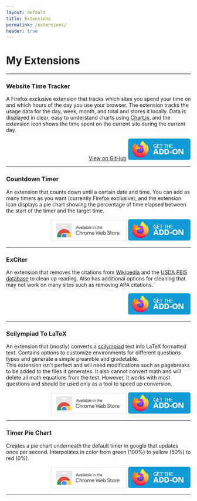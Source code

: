 ```yaml
---
layout: default
title: Extensions
permalink: /extensions/
header: true
---
```


# My Extensions

---

### Website Time Tracker  

A Firefox exclusive extension that tracks which sites you spend your time on and which hours of the day you use your browser. The extension tracks the usage data for the day, week, month, and total and stores it locally. Data is displayed in clear, easy to understand charts using [Chart.js](https://www.chartjs.org/ "Chart.js"), and the extension icon shows the time spent on the current site during the current day.  

<div style="text-align: right">  
<a href="https://github.com/lastlegume/WebsiteTimeTracker" class="btn btn-github"><span class="icon"></span>View on GitHub</a> <a href = "https://addons.mozilla.org/en-US/firefox/addon/website-time-tracker/"><img src = "/assets/images/get-the-addon.webp" title = "Get the extension"></a>
</div>

---

### Countdown Timer

An extension that counts down until a certain date and time. You can add as many timers as you want (currently Firefox exclusive), and the extension icon displays a pie chart showing the percentage of time elapsed between the start of the timer and the target time. 

<div style="text-align: right">  
<a class = "extension-link" title = "Get the extension" href = "https://chrome.google.com/webstore/detail/countdown-timer/ihigneebhahgionaapclffdgiemkacib"><img src = "/assets/images/available-in-chrome.png"></a>     <a class = "extension-link" title = "Get the extension" href = "https://addons.mozilla.org/en-US/firefox/addon/countdown-timer/"><img src = "/assets/images/get-the-addon.webp"></a>

</div>

---

### ExCiter

An extension that removes the citations from [Wikipedia](https://www.wikipedia.org/) and the [USDA FEIS database](https://www.feis-crs.org/feis/) to clean up reading. Also has additional options for cleaning that may not work on many sites such as removing APA citations.

<div style="text-align: right"> <a class = "extension-link" title = "Get the extension" href = "https://addons.mozilla.org/en-US/firefox/addon/exciter/"><img src = "/assets/images/get-the-addon.webp"></a> </div>

---

### Scilympiad To LaTeX

An extension that (mostly) converts a [scilympiad](https://scilympiad.com/) test into LaTeX formatted text. Contains options to customize environments for different questions types and generate a simple preamble and gradetable.  
This extension isn't perfect and will need modifications such as pagebreaks to be added to the files it generates. It also cannot convert math and will delete all math equations from the test. However, it works with most questions and should be used only as a tool to speed up conversion.

<div style="text-align: right"> <a class = "extension-link" title = "Get the extension" href = "https://chrome.google.com/webstore/detail/scilympiadtolatex/ompkjeefecnmejcmanlofimmclifefde"><img src = "/assets/images/available-in-chrome.png"></a>     <a class = "extension-link" title = "Get the extension" href = "https://addons.mozilla.org/en-US/firefox/addon/scilympiadtolatex/"><img src = "/assets/images/get-the-addon.webp"></a> </div>

---

### Timer Pie Chart

Creates a pie chart underneath the default timer in google that updates once per second. Interpolates in color from green (100%) to yellow (50%) to red (0%). 

<div style="text-align: right"> <a class = "extension-link" title = "Get the extension" href = "https://chrome.google.com/webstore/detail/timer-pie-chart/omipgihnnkfeijiaacgfiieacjgaepii"><img src = "/assets/images/available-in-chrome.png"></a>     <a class = "extension-link" title = "Get the extension" href = "https://addons.mozilla.org/en-US/firefox/addon/timer-pie-chart/"><img src = "/assets/images/get-the-addon.webp"></a> </div>

---